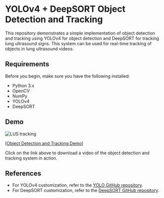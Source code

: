 # YOLOv4 + DeepSORT Object Detection and Tracking

This repository demonstrates a simple implementation of object detection and tracking using YOLOv4 for object detection and DeepSORT for tracking lung ultrasound signs. This system can be used for real-time tracking of objects in lung ultrasound videos.

## Requirements

Before you begin, make sure you have the following installed:

- Python 3.x
- OpenCV
- NumPy
- YOLOv4
- DeepSORT

## Demo 
![LUS tracking](https://github.com/sagar-aujla/Object-Detection-and-Tracking-LUS-Signs/assets/133696043/092250c5-2046-4849-8165-4a6907350b49)

[[Object Detection and Tracking Demo](/DeepSORT/output_TTN.mp4)]

Click on the link above to download a video of the object detection and tracking system in action.

## References
- For YOLOv4 customization, refer to the [YOLO GitHub repository](https://github.com/AlexeyAB/darknet).
- For DeepSORT customization, refer to the [DeepSORT GitHub repository](https://github.com/nwojke/deep_sort).
